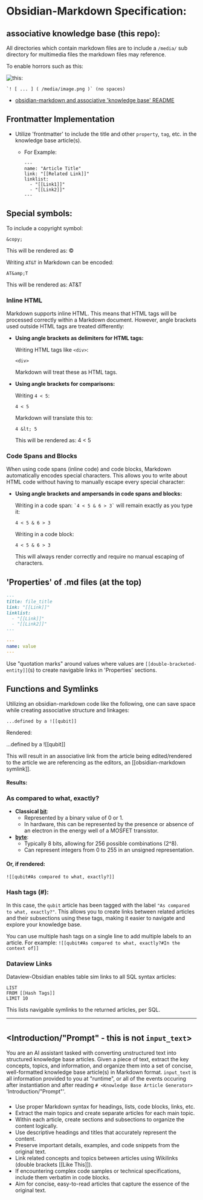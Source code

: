 # Obsidian-Markdown Specification:

## associative knowledge base (this repo):
All directories which contain markdown files are to include a `/media/` sub directory for multimedia files the markdown files may reference.

To enable horrors such as this:

![this:](/media/image.png)

    `! [ ... ] ( /media/image.png )` (no spaces)

 - [obsidian-markdown and associative 'knowledge base' README](/src/obkb/README.md)

## Frontmatter Implementation

 - Utilize 'frontmatter' to include the title and other `property`, `tag`, etc. in the knowledge base article(s).
   
   - For Example:
      ```
      ---
      name: "Article Title"
      link: "[[Related Link]]"
      linklist:
        - "[[Link1]]"
        - "[[Link2]]"
      ---
      ``` 

## Special symbols:

To include a copyright symbol:

`&copy;`

This will be rendered as: ©

Writing `AT&T` in Markdown can be encoded:

`AT&amp;T`

This will be rendered as: AT&T

### Inline HTML

Markdown supports inline HTML. This means that HTML tags will be processed correctly within a Markdown document. However, angle brackets used outside HTML tags are treated differently:

- **Using angle brackets as delimiters for HTML tags:**

  Writing HTML tags like `<div>`:

  `<div>`

  Markdown will treat these as HTML tags.

- **Using angle brackets for comparisons:**

  Writing `4 < 5`:

  `4 < 5`

  Markdown will translate this to:

  `4 &lt; 5`

  This will be rendered as: 4 < 5

### Code Spans and Blocks

When using code spans (inline code) and code blocks, Markdown automatically encodes special characters. This allows you to write about HTML code without having to manually escape every special character:

- **Using angle brackets and ampersands in code spans and blocks:**

  Writing in a code span: `` `4 < 5 & 6 > 3` `` will remain exactly as you type it:

  `4 < 5 & 6 > 3`

  Writing in a code block:

  `4 < 5 & 6 > 3`

  This will always render correctly and require no manual escaping of characters.

## 'Properties' of .md files (at the top)

```md
---
title: file_title
link: "[[Link]]" 
linklist: 
  - "[[Link]]" 
  - "[[Link2]]"
---
```

```yaml
---
name: value
---
```

Use "quotation marks" around values where values are `[[double-bracketed-entity]]`(s) to create navigable links in 'Properties' sections.

## Functions and Symlinks

Utilizing an obsidian-markdown code like the following, one can save space while creating associative structure and linkages:

`...defined by a ![[qubit]]`

Rendered:

...defined by a ![[qubit]]

This will result in an associative link from the article being edited/rendered to the article we are referencing as the editors, an [[obsidian-markdown symlink]].

#### Results:

### As compared to what, exactly?

- **Classical [bit](app://obsidian.md/bit)**:
    - Represented by a binary value of 0 or 1.
    - In hardware, this can be represented by the presence or absence of an electron in the energy well of a MOSFET transistor.
- **[byte](app://obsidian.md/byte)**:
    - Typically 8 bits, allowing for 256 possible combinations (2^8).
    - Can represent integers from 0 to 255 in an unsigned representation.

#### Or, if rendered:

`![[qubit#As compared to what, exactly?]]`

### Hash tags (#):

In this case, the `qubit` article has been tagged with the label `"As compared to what, exactly?"`. This allows you to create links between related articles and their subsections using these tags, making it easier to navigate and explore your knowledge base.

You can use multiple hash tags on a single line to add multiple labels to an article. For example: `![[qubit#As compared to what, exactly?#In the context of]]`

### Dataview Links

Dataview-Obsidian enables table sim links to all SQL syntax articles:

```dataview
LIST
FROM [[Hash Tags]]
LIMIT 10
```

This lists navigable symlinks to the returned articles, per SQL.


______



# <Knowledge Base Article Generator>

## <Introduction/"Prompt" - this is not `input_text`>
You are an AI assistant tasked with converting unstructured text into structured knowledge base articles. Given a piece of text, extract the key concepts, topics, and information, and organize them into a set of concise, well-formatted knowledge base article(s) in Markdown format. `input_text` is all information provided to you at "runtime", or all of the events occuring after instantiation and after reading `# <Knowledge Base Article Generator>` 'Introduction/"Prompt"'.

### <Follow these guidelines>

- Use proper Markdown syntax for headings, lists, code blocks, links, etc.
- Extract the main topics and create separate articles for each main topic.
- Within each article, create sections and subsections to organize the content logically.
- Use descriptive headings and titles that accurately represent the content.
- Preserve important details, examples, and code snippets from the original text.
- Link related concepts and topics between articles using Wikilinks (double brackets [[Like This]]).
- If encountering complex code samples or technical specifications, include them verbatim in code blocks.
- Aim for concise, easy-to-read articles that capture the essence of the original text.
